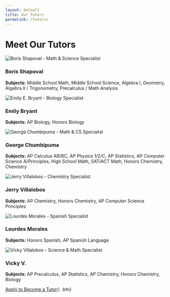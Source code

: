 ```yaml
---
layout: default
title: Our Tutors
permalink: /tutors/
---
```


# Meet Our Tutors

<div class="tutor-profile">
    <img src="/assets/images/boris-shapoval.jpg" alt="Boris Shapoval - Math & Science Specialist" class="tutor-image">
    <div class="tutor-info">
        <h3>Boris Shapoval</h3>
        <p><strong>Subjects:</strong> Middle School Math, Middle School Science, Algebra I, Geometry, Algebra II / Trigonometry, Precalculus / Math Analysis</p>
    </div>
</div>

<div class="tutor-profile">
    <img src="/assets/images/emily-bryant.jpg" alt="Emily E. Bryant - Biology Specialist" class="tutor-image">
    <div class="tutor-info">
        <h3>Emily Bryant</h3>
        <p><strong>Subjects:</strong> AP Biology, Honors Biology</p>
    </div>
</div>

<div class="tutor-profile">
    <img src="/assets/images/george-chumbipuma.jpg" alt="George Chumbipuma - Math & CS Specialist" class="tutor-image">
    <div class="tutor-info">
        <h3>George Chumbipuma</h3>
        <p><strong>Subjects:</strong> AP Calculus AB/BC, AP Physics 1/2/C, AP Statistics, AP Computer Science A/Principles, High School Math, SAT/ACT Math, Honors Chemistry, Chemistry</p>
    </div>
</div>

<div class="tutor-profile">
    <img src="/assets/images/jerry-villalobos.jpg" alt="Jerry Villalobos - Chemistry Specialist" class="tutor-image">
    <div class="tutor-info">
        <h3>Jerry Villalobos</h3>
        <p><strong>Subjects:</strong> AP Chemistry, Honors Chemistry, AP Computer Science Principles</p>
    </div>
</div>

<div class="tutor-profile">
    <img src="/assets/images/lourdes-morales.jpg" alt="Lourdes Morales - Spanish Specialist" class="tutor-image">
    <div class="tutor-info">
        <h3>Lourdes Morales</h3>
        <p><strong>Subjects:</strong> Honors Spanish, AP Spanish Language</p>
    </div>
</div>

<div class="tutor-profile">
    <img src="/assets/images/vicky-villalobos.jpg" alt="Vicky Villalobos - Science & Math Specialist" class="tutor-image">
    <div class="tutor-info">
        <h3>Vicky V.</h3>
        <p><strong>Subjects:</strong> AP Precalculus, AP Statistics, AP Chemistry, Honors Chemistry, Biology</p>
    </div>
</div>

[Apply to Become a Tutor](/contact){: .btn} 